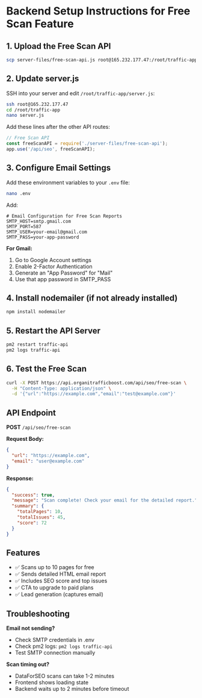 # Backend Setup Instructions for Free Scan Feature

## 1. Upload the Free Scan API

```bash
scp server-files/free-scan-api.js root@165.232.177.47:/root/traffic-app/server-files/
```

## 2. Update server.js

SSH into your server and edit `/root/traffic-app/server.js`:

```bash
ssh root@165.232.177.47
cd /root/traffic-app
nano server.js
```

Add these lines after the other API routes:

```javascript
// Free Scan API
const freeScanAPI = require('./server-files/free-scan-api');
app.use('/api/seo', freeScanAPI);
```

## 3. Configure Email Settings

Add these environment variables to your `.env` file:

```bash
nano .env
```

Add:

```env
# Email Configuration for Free Scan Reports
SMTP_HOST=smtp.gmail.com
SMTP_PORT=587
SMTP_USER=your-email@gmail.com
SMTP_PASS=your-app-password
```

**For Gmail:**
1. Go to Google Account settings
2. Enable 2-Factor Authentication
3. Generate an "App Password" for "Mail"
4. Use that app password in SMTP_PASS

## 4. Install nodemailer (if not already installed)

```bash
npm install nodemailer
```

## 5. Restart the API Server

```bash
pm2 restart traffic-api
pm2 logs traffic-api
```

## 6. Test the Free Scan

```bash
curl -X POST https://api.organitrafficboost.com/api/seo/free-scan \
  -H "Content-Type: application/json" \
  -d '{"url":"https://example.com","email":"test@example.com"}'
```

## API Endpoint

**POST** `/api/seo/free-scan`

**Request Body:**
```json
{
  "url": "https://example.com",
  "email": "user@example.com"
}
```

**Response:**
```json
{
  "success": true,
  "message": "Scan complete! Check your email for the detailed report.",
  "summary": {
    "totalPages": 10,
    "totalIssues": 45,
    "score": 72
  }
}
```

## Features

- ✅ Scans up to 10 pages for free
- ✅ Sends detailed HTML email report
- ✅ Includes SEO score and top issues
- ✅ CTA to upgrade to paid plans
- ✅ Lead generation (captures email)

## Troubleshooting

**Email not sending?**
- Check SMTP credentials in .env
- Check pm2 logs: `pm2 logs traffic-api`
- Test SMTP connection manually

**Scan timing out?**
- DataForSEO scans can take 1-2 minutes
- Frontend shows loading state
- Backend waits up to 2 minutes before timeout
